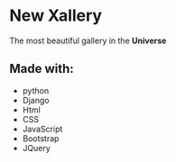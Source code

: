 # New Xallery
The most beautiful gallery in the **Universe**

## Made with:
- python
- Django
- Html
- CSS
- JavaScript
- Bootstrap
- JQuery



